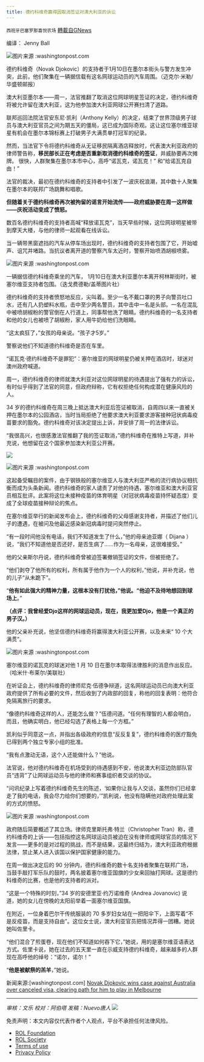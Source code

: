```yaml
---
title: 德约科维奇赢得因取消签证对澳大利亚的诉讼
---
```

`西班牙巴塞罗那喜悦农场` [轉載自GNews](https://gnews.org/zh-hans/1850722/)

编译： Jenny Ball

![](https://assets.gnews.org/wp-content/uploads/2022/01/image-884.png)图片来源 :washingtonpost.com

德约科维奇（Novak Djokovic）的支持者于1月10日在墨尔本街头与警方发生冲突，此前，他们聚集在一辆据信载有这名网球运动员的汽车周围。（迈克尔·米勒/华盛顿邮报）

澳大利亚墨尔本——周一，法官推翻了取消这位网球明星签证的决定，德约科维奇将被允许留在澳大利亚，这为他参加澳大利亚网球公开赛扫清了道路。

联邦巡回法院法官安东尼·凯利（Anthony Kelly）的决定，结束了世界顶级男子球员与澳大利亚官员之间为期五天的僵局，这已成为国际奇观。这让这位塞尔维亚球星有机会在墨尔本锦标赛上打破男子大满贯单打冠军的纪录。

然而，当法官下令将德约科维奇从无证移民隔离酒店释放时，代表澳大利亚政府的律师警告称，**移民部长正在考虑是否重新取消德约科维奇的签证**，并威胁要再次摊牌。 很快，人群聚集在墨尔本市中心，高呼“诺瓦克，诺瓦克！” 和“给诺瓦克自由！”

法官的裁决，最初在德约科维奇的支持者中引发了一波庆祝浪潮，其中数十人聚集在墨尔本的联邦广场跳舞和唱歌。

**但随着关于德约科维奇再次被拘留的谣言开始流传——政府威胁要在周一这样做——庆祝活动变成了愤怒。**

数百名德约科维奇的支持者高喊“释放诺瓦克”，当天早些时候，这位网球明星被带到摩天大楼，与他的律师一起观看在线诉讼。

当一辆带黑窗遮挡的汽车从停车场出现时，德约科维奇的支持者包围了它，开始嘘声、诅咒并堵路。当抗议者离开道的警察汽车太近时，警察开始喷洒胡椒喷雾。

![](https://assets.gnews.org/wp-content/uploads/2022/01/image-886.png)图片来源 :washingtonpost.com

一辆据信德约科维奇乘坐的汽车， 1月10日在澳大利亚墨尔本离开柯林斯街时，被塞尔维亚支持者包围。（迭戈费德勒/盖蒂图片社）

德约科维奇的支持者愤怒地反应，尖叫着。至少一名不戴口罩的男子向警员吐口水，还有几人扔塑料水瓶，击中至少两名警员，其中击中一名是头部。一名在混乱中被喷胡椒粉的警官倒在人行道上，同事帮他洗了眼睛。德约科维奇的一名支持者和他的女儿也被喷了胡椒粉，家人用牛奶给他们洗眼睛。

“这太疯狂了，”女孩的母亲说。“孩子才5岁。”

警察说他们不知道德约科维奇是否在车里。

“诺瓦克·德约科维奇不是罪犯”：塞尔维亚的网球明星仍被关押在酒店时，球迷对澳州政府喊道。

周一，德约科维奇的律师就澳大利亚对这位网球明星的待遇提出了强有力的诉讼，有时似乎得到了法官的同意，但政府辩称，它有权拒绝任何构成潜在健康风险的人。

34 岁的德约科维奇在周三晚上抵达澳大利亚后签证被取消，自周四以来一直被关押在墨尔本的公园酒店，当时当局拒绝了他要求澳大利亚要求游客接种冠状病毒疫苗要求的豁免。德约科维奇对该决定提出上诉，并安排了周一的法律诉讼。

“我很高兴，也很感激法官推翻了我的签证取消，”德约科维奇在推特上写道，并补充说，他想留在这个国家参加澳大利亚公开赛。

![](https://assets.gnews.org/wp-content/uploads/2022/01/image-888.png)

![](https://assets.gnews.org/wp-content/uploads/2022/01/image-890.png)图片来源 :washingtonpost.com

这起备受瞩目的案件，由于钢铁般的塞尔维亚人与澳大利亚严格的流行病协议相抗衡而成为头条新闻。德约科维奇的家人谴责了对他的待遇，塞尔维亚和澳大利亚官员相互批评。此案将这位未接种疫苗的体育明星（对冠状病毒疫苗持怀疑态度）变成了全球疫苗接种辩论的焦点。

在塞尔维亚举行的新闻发布会上，德约科维奇的父母感谢支持者，并描述了他们儿子的遭遇，在被问及他最近感染新冠病毒时提问突然停止。

“有一段时间他没有电话，我们不知道发生了什么，”他的母亲迪亚娜（ Dijana ）说，“我们不知道他是否还好，是否生病了……作为一名母亲，这很难接受。”

他的父亲斯尔丹说，德约科维奇曾被迫签署撤销签证的文件，但被拒绝了。

“他们剥夺了他所有的权利，所有属于他作为一个人的权利，”他说，并补充说，他的儿子“从未跪下”。

“**他有如此强大的精神力量，这根本没有打扰他，”他说。“他迫不及待地想回到球场上**。”

**（点评：我曾经爱Djo这样的网球运动员，现在，我更加爱Djo，他是一个真正的男子汉。）**

他的父亲补充说，他坚信德约科维奇将赢得澳大利亚公开赛，以及未来“ 10 个大满贯”。

![](https://assets.gnews.org/wp-content/uploads/2022/01/image-891.png)图片来源 :washingtonpost.com

塞尔维亚的诺瓦克的球迷对他 1 月 10 日在墨尔本取得法律胜利的消息作出反应。（哈米什·布莱尔/美联社）

在听证会上，德约科维奇的律师尼克·伍德争辩道，这名网球运动员已向澳大利亚政府提供了所有必要的文件，然后收到了内政部的回复，称他的回复表明：他符合免隔离旅行的要求。

“像德约科维奇这样的人，还能怎么做？”伍德问道。“任何有理智的人都会明白，而且，他确实明白，他已经勾选了表格上每一个方框。”

凯利似乎同意这一点，并指出各级政府的信息“反反复复”，德约科维奇的医疗豁免已得到两个独立专家小组的批准。

“我有点激动无语，这个人还能做什么？”他说。

法官说，他对德约科维奇在机场受到的待遇感到不安，他说澳大利亚边防部队官员“违背”了让网球运动员与他的律师和赛事组织者交谈的协议。

“问讯纪录上写着德约科维奇先生的陈述，‘如果你让我与人交谈，虽然你们已经拿走了我的电话，我会尽力给你们想要的，’”凯利说，他没有隐瞒他对政府处理此案的方式的愤怒。

![](https://assets.gnews.org/wp-content/uploads/2022/01/image-893.png)图片来源 :washingtonpost.com

政府随后简要概述了其立场。律师克里斯托弗·特兰（Christopher Tran）称，德约科维奇的上诉——包括指控这名网球运动员被迫在没有律师或网球官员的情况下发言——更多的是对过程的挑战，而不是结果，这最终归结为，澳大利亚政府根据法律，禁止某人进入该国以保护国家健康的能力。

在周一做出决定后的 90 分钟内，德约科维奇的数十名支持者聚集在联邦广场， 当鼓手敲打军乐队的鼓时，两名披着塞尔维亚国旗的少女来回抽打网球。这是德约科维奇的比赛，也是他的支持者的派对。

“这是一个特殊的时刻，”34 岁的安德里亚·约万诺维奇 (Andrea Jovanovic) 说道，她的女儿在傍晚的太阳前举着一面塞尔维亚国旗。

在附近，一位身着巴尔干传统服装的 70 多岁妇女站在一把阳伞下，上面写着“不是反疫苗，而是支持自由”。这位女士说，澳大利亚官员把情况弄得一团糟。她说她叫佐里卡。

“他们混合了煎蛋卷，现在他们不知道如何吞下它，”她说，用的是塞尔维亚语表达方式。佐里卡说，她在过去的五天里一直在示威支持德约科维奇，越来越多的人群现在高呼他的绰号：“诺尔，诺尔！”

“**他是被献祭的羔羊**，”她说。

新闻来源:[washingtonpost.com] [Novak Djokovic wins case against Australia over canceled visa, clearing path for him to play in Melbourne](https://www.washingtonpost.com/world/2022/01/09/novak-djokovic-australia-court-visa/?utm_campaign=wp_todays_worldview&amp;utm_medium=email&amp;utm_source=newsletter&amp;wpisrc=nl_todayworld&amp;carta-url=https%3A%2F%2Fs2.washingtonpost.com%2Fcar-ln-tr%2F35ba78a%2F61dd10329d2fda14d7ea6fea%2F5e2dde419bbc0f6326309bfd%2F42%2F72%2F61dd10329d2fda14d7ea6fea)

* * *

*审核：文乐
校对：阿伯塔
发稿：Nuevo唐人*
![](https://assets.gnews.org/wp-content/uploads/2022/01/GNEWS_CH.-1-3.jpeg)
 

免责声明：本文内容仅代表作者个人观点，平台不承担任何法律风险。

- [ROL Foundation](https://rolfoundation.org/)
- [ROL Society](https://rolsociety.org/)
- [Terms of use](https://gnews.org/terms-of-use-3/)
- [Privacy Policy](https://gnews.org/privacy-policy/)
